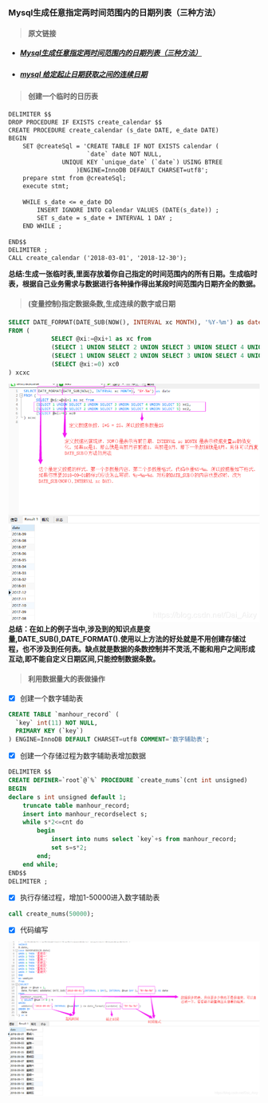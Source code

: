 ### Mysql生成任意指定两时间范围内的日期列表（三种方法）

> #### 原文链接

* ##### [Mysql生成任意指定两时间范围内的日期列表（三种方法）](https://blog.csdn.net/Dai_Aixy/article/details/83144619)
* ##### [mysql 给定起止日期获取之间的连续日期](https://blog.csdn.net/boenwan/article/details/76268739)

> #### 创建一个临时的日历表

    DELIMITER $$
    DROP PROCEDURE IF EXISTS create_calendar $$
    CREATE PROCEDURE create_calendar (s_date DATE, e_date DATE)
    BEGIN
        SET @createSql = 'CREATE TABLE IF NOT EXISTS calendar (
                          `date` date NOT NULL,
                   UNIQUE KEY `unique_date` (`date`) USING BTREE
                       )ENGINE=InnoDB DEFAULT CHARSET=utf8'; 
        prepare stmt from @createSql; 
        execute stmt; 

        WHILE s_date <= e_date DO
            INSERT IGNORE INTO calendar VALUES (DATE(s_date)) ;
            SET s_date = s_date + INTERVAL 1 DAY ;
        END WHILE ; 

    END$$
    DELIMITER ;
    CALL create_calendar ('2018-03-01', '2018-12-30');

**总结:生成一张临时表,里面存放着你自己指定的时间范围内的所有日期。生成临时表，根据自己业务需求与数据进行各种操作得出某段时间范围内日期齐全的数据。**

> #### \(变量控制\)指定数据条数,生成连续的数字或日期

```Sql
SELECT DATE_FORMAT(DATE_SUB(NOW(), INTERVAL xc MONTH), '%Y-%m') as date
FROM ( 
            SELECT @xi:=@xi+1 as xc from 
            (SELECT 1 UNION SELECT 2 UNION SELECT 3 UNION SELECT 4 UNION SELECT 5) xc1, 
            (SELECT 1 UNION SELECT 2 UNION SELECT 3 UNION SELECT 4 UNION SELECT 5) xc2,  
            (SELECT @xi:=0) xc0 
) xcxc
```

![](/assets/sq1.png)**总结：在如上的例子当中,涉及到的知识点是变量,DATE\_SUB\(\),DATE\_FORMAT\(\).使用以上方法的好处就是不用创建存储过程，也不涉及到任何表。缺点就是数据的条数控制并不灵活,不能和用户之间形成互动,即不能自定义日期区间,只能控制数据条数。**

> #### 利用数据量大的表做操作

* [x] 创建一个数字辅助表

```Sql
CREATE TABLE `manhour_record` (
  `key` int(11) NOT NULL,
  PRIMARY KEY (`key`)
) ENGINE=InnoDB DEFAULT CHARSET=utf8 COMMENT='数字辅助表';
```

* [x] 创建一个存储过程为数字辅助表增加数据

```Sql
DELIMITER $$
CREATE DEFINER=`root`@`%` PROCEDURE `create_nums`(cnt int unsigned)
BEGIN
declare s int unsigned default 1;
    truncate table manhour_record;
    insert into manhour_recordselect s;
    while s*2<=cnt do
        begin
            insert into nums select `key`+s from manhour_record;
            set s=s*2;
        end;
    end while;
END$$
DELIMITER ;
```

* [x] 执行存储过程，增加1-50000进入数字辅助表

```Sql
call create_nums(50000);
```

* [x] 代码编写

![](/assets/sq2.png)

